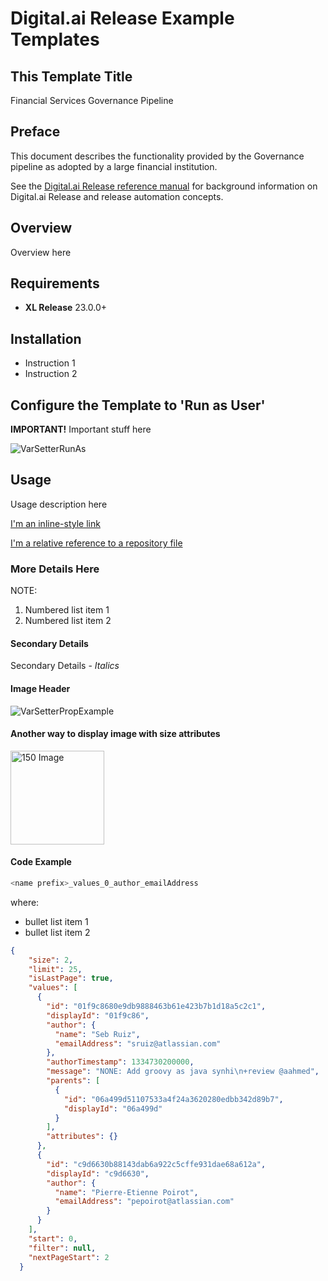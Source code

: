 # Digital.ai Release Example Templates

## This Template Title
Financial Services Governance Pipeline

## Preface

This document describes the functionality provided by the Governance pipeline as adopted by a large financial institution. 

See the [Digital.ai Release reference manual](https://docs.digital.ai/category/release) for background information on Digital.ai Release and release automation concepts.  

## Overview

Overview here

## Requirements

* **XL Release**   23.0.0+

## Installation

* Instruction 1
* Instruction 2

## Configure the Template to 'Run as User'

**IMPORTANT!** Important stuff here

![VarSetterRunAs](../images/150.png)

## Usage

Usage description here

[I'm an inline-style link](https://www.google.com)

[I'm a relative reference to a repository file](../README.md)

### More Details Here

NOTE:

1. Numbered list item 1
2. Numbered list item 2

#### Secondary Details

Secondary Details - _Italics_

#### Image Header

![VarSetterPropExample](../images/exampleProp.png)

#### Another way to display image with size attributes

<img src="../images/exampleProp.png" alt="150 Image" title="150 Image" width="150" height="150" />

#### Code Example

```bash
<name prefix>_values_0_author_emailAddress
```

where:

* bullet list item 1
* bullet list item 2

```json
{
    "size": 2,
    "limit": 25,
    "isLastPage": true,
    "values": [
      {
        "id": "01f9c8680e9db9888463b61e423b7b1d18a5c2c1",
        "displayId": "01f9c86",
        "author": {
          "name": "Seb Ruiz",
          "emailAddress": "sruiz@atlassian.com"
        },
        "authorTimestamp": 1334730200000,
        "message": "NONE: Add groovy as java synhi\n+review @aahmed",
        "parents": [
          {
            "id": "06a499d51107533a4f24a3620280edbb342d89b7",
            "displayId": "06a499d"
          }
        ],
        "attributes": {}
      },
      {
        "id": "c9d6630b88143dab6a922c5cffe931dae68a612a",
        "displayId": "c9d6630",
        "author": {
          "name": "Pierre-Etienne Poirot",
          "emailAddress": "pepoirot@atlassian.com"
        }
      }
    ],
    "start": 0,
    "filter": null,
    "nextPageStart": 2
  }
  ```
